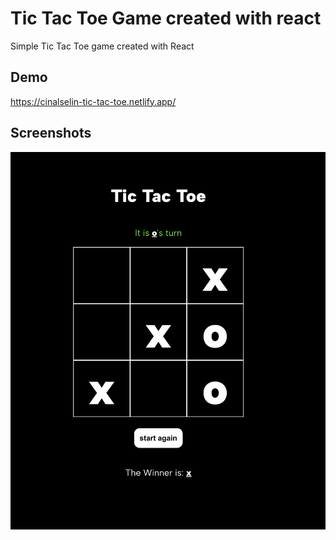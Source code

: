 # Tic Tac Toe Game created with react

Simple Tic Tac Toe game created with React

## Demo

https://cinalselin-tic-tac-toe.netlify.app/

## Screenshots

![App Screenshot](./src/Images/screenshot.png)
